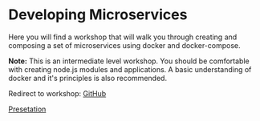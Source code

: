 # Developing Microservices
Here you will find a workshop that will walk you through creating and composing a set of
microservices using docker and docker-compose.

__Note:__ This is an intermediate level workshop. You should be comfortable
with creating node.js modules and applications. A basic understanding of docker
and it's principles is also recommended.


Redirect to workshop: [GitHub](https://github.com/nearform/developing-microservices)

[Presetation](https://github.com/nearform/developing-microservices/blob/master/assets/presentation.pptx)
